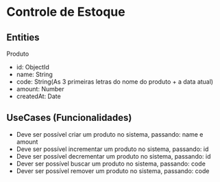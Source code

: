# Controle de Estoque

## Entities

Produto
- id: ObjectId
- name: String
- code: String(As 3 primeiras letras do nome do produto + a data atual)
- amount: Number
- createdAt: Date

## UseCases (Funcionalidades)

- Deve ser possível criar um produto no sistema, passando: name e amount
- Deve ser possível incrementar um produto no sistema, passando: id
- Deve ser possível decrementar um produto no sistema, passando: id
- Dever ser possível buscar um produto no sistema, passando: code
- Dever ser possível remover um produto no sistema, passando: code